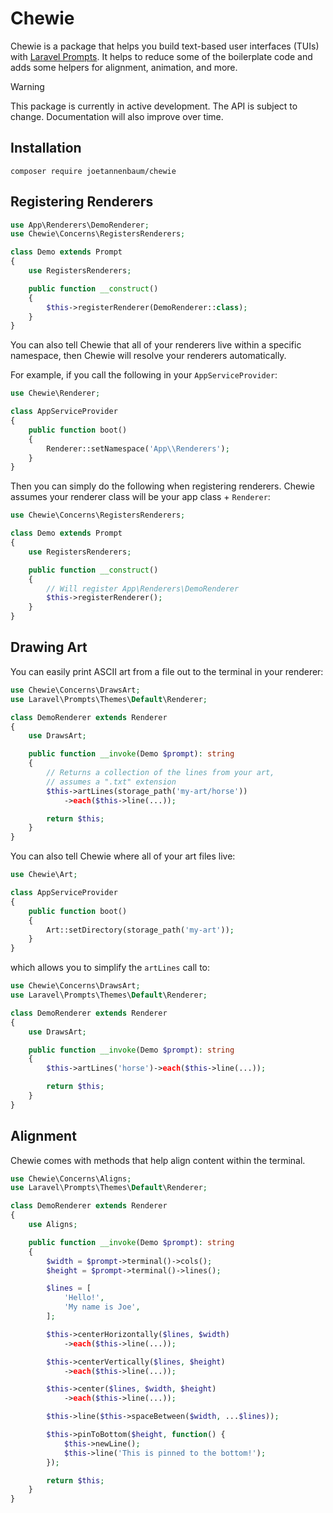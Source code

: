 # Chewie

Chewie is a package that helps you build text-based user interfaces (TUIs) with [Laravel Prompts](https://laravel.com/docs/prompts). It helps to reduce some of the boilerplate code and adds some helpers for alignment, animation, and more.

> [!WARNING]
> This package is currently in active development. The API is subject to change. Documentation will also improve over time.

## Installation

```
composer require joetannenbaum/chewie
```

## Registering Renderers

```php
use App\Renderers\DemoRenderer;
use Chewie\Concerns\RegistersRenderers;

class Demo extends Prompt
{
    use RegistersRenderers;

    public function __construct()
    {
        $this->registerRenderer(DemoRenderer::class);
    }
}
```

You can also tell Chewie that all of your renderers live within a specific namespace, then Chewie will resolve your renderers automatically.

For example, if you call the following in your `AppServiceProvider`:

```php
use Chewie\Renderer;

class AppServiceProvider
{
    public function boot()
    {
        Renderer::setNamespace('App\\Renderers');
    }
}
```

Then you can simply do the following when registering renderers. Chewie assumes your renderer class will be your app class + `Renderer`:

```php
use Chewie\Concerns\RegistersRenderers;

class Demo extends Prompt
{
    use RegistersRenderers;

    public function __construct()
    {
        // Will register App\Renderers\DemoRenderer
        $this->registerRenderer();
    }
}
```

## Drawing Art

You can easily print ASCII art from a file out to the terminal in your renderer:

```php
use Chewie\Concerns\DrawsArt;
use Laravel\Prompts\Themes\Default\Renderer;

class DemoRenderer extends Renderer
{
    use DrawsArt;

    public function __invoke(Demo $prompt): string
    {
        // Returns a collection of the lines from your art,
        // assumes a ".txt" extension
        $this->artLines(storage_path('my-art/horse'))
            ->each($this->line(...));

        return $this;
    }
}
```

You can also tell Chewie where all of your art files live:

```php
use Chewie\Art;

class AppServiceProvider
{
    public function boot()
    {
        Art::setDirectory(storage_path('my-art'));
    }
}
```

which allows you to simplify the `artLines` call to:

```php
use Chewie\Concerns\DrawsArt;
use Laravel\Prompts\Themes\Default\Renderer;

class DemoRenderer extends Renderer
{
    use DrawsArt;

    public function __invoke(Demo $prompt): string
    {
        $this->artLines('horse')->each($this->line(...));

        return $this;
    }
}
```

## Alignment

Chewie comes with methods that help align content within the terminal.

```php
use Chewie\Concerns\Aligns;
use Laravel\Prompts\Themes\Default\Renderer;

class DemoRenderer extends Renderer
{
    use Aligns;

    public function __invoke(Demo $prompt): string
    {
        $width = $prompt->terminal()->cols();
        $height = $prompt->terminal()->lines();

        $lines = [
            'Hello!',
            'My name is Joe',
        ];

        $this->centerHorizontally($lines, $width)
            ->each($this->line(...));

        $this->centerVertically($lines, $height)
            ->each($this->line(...));

        $this->center($lines, $width, $height)
            ->each($this->line(...));

        $this->line($this->spaceBetween($width, ...$lines));

        $this->pinToBottom($height, function() {
            $this->newLine();
            $this->line('This is pinned to the bottom!');
        });

        return $this;
    }
}
```

